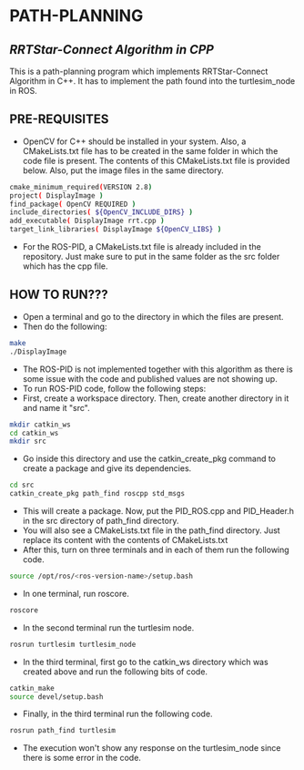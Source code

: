 # PATH-PLANNING
## _RRTStar-Connect Algorithm in CPP_

This is a path-planning program which implements RRTStar-Connect Algorithm in C++. It has to implement the path found into the turtlesim_node in ROS.

## PRE-REQUISITES
- OpenCV for C++ should be installed in your system. Also, a CMakeLists.txt file has to be created in the same folder in which the code file is present. The contents of this CMakeLists.txt file is provided below. Also, put the image files in the same directory.
```sh
cmake_minimum_required(VERSION 2.8)
project( DisplayImage )
find_package( OpenCV REQUIRED )
include_directories( ${OpenCV_INCLUDE_DIRS} )
add_executable( DisplayImage rrt.cpp )
target_link_libraries( DisplayImage ${OpenCV_LIBS} )
```
- For the ROS-PID, a CMakeLists.txt file is already included in the repository. Just make sure to put in the same folder as the src folder which has the cpp file.

## HOW TO RUN???

- Open a terminal and go to the directory in which the files are present.
- Then do the following: 
```sh
make
./DisplayImage
```
- The ROS-PID is not implemented together with this algorithm as there is some issue with the code and published values are not showing up.
- To run ROS-PID code, follow the following steps:
- First, create a workspace directory. Then, create another directory in it and name it "src".
```sh
mkdir catkin_ws
cd catkin_ws
mkdir src
```
- Go inside this directory and use the catkin_create_pkg command to create a package and give its dependencies.
```sh
cd src
catkin_create_pkg path_find roscpp std_msgs
```
- This will create a package. Now, put the PID_ROS.cpp and PID_Header.h in the src directory of path_find directory.
- You will also see a CMakeLists.txt file in the path_find directory. Just replace its content with the contents of CMakeLists.txt
- After this, turn on three terminals and in each of them run the following code.
```sh
source /opt/ros/<ros-version-name>/setup.bash
```
- In one terminal, run roscore.
```sh
roscore
```
- In the second terminal run the turtlesim node.
```sh
rosrun turtlesim turtlesim_node
```
- In the third terminal, first go to the catkin_ws directory which was created above and run the following bits of code.
```sh
catkin_make
source devel/setup.bash
```
- Finally, in the third terminal run the following code.
```sh
rosrun path_find turtlesim
```
- The execution won't show any response on the turtlesim_node since there is some error in the code.
